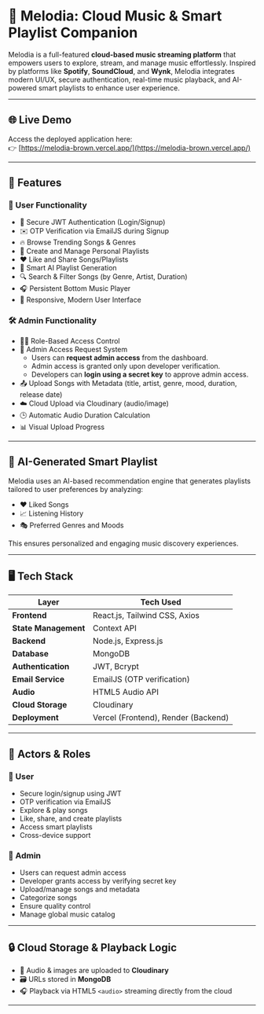 # 🎵 Melodia: Cloud Music & Smart Playlist Companion

Melodia is a full-featured **cloud-based music streaming platform** that empowers users to explore, stream, and manage music effortlessly. Inspired by platforms like **Spotify**, **SoundCloud**, and **Wynk**, Melodia integrates modern UI/UX, secure authentication, real-time music playback, and AI-powered smart playlists to enhance user experience.

---

## 🌐 Live Demo

Access the deployed application here:  
👉 [https://melodia-brown.vercel.app/](https://melodia-brown.vercel.app/)

---

## 📌 Features

### 👤 User Functionality
- 🔐 Secure JWT Authentication (Login/Signup)
- ✉️ OTP Verification via EmailJS during Signup
- 🔥 Browse Trending Songs & Genres
- 🎵 Create and Manage Personal Playlists
- ❤️ Like and Share Songs/Playlists
- 🧠 Smart AI Playlist Generation
- 🔍 Search & Filter Songs (by Genre, Artist, Duration)
- 🎧 Persistent Bottom Music Player
- 📱 Responsive, Modern User Interface

### 🛠 Admin Functionality
- 👮‍♂️ Role-Based Access Control
- 🧾 Admin Access Request System
  - Users can **request admin access** from the dashboard.
  - Admin access is granted only upon developer verification.
  - Developers can **login using a secret key** to approve admin access.
- 📤 Upload Songs with Metadata (title, artist, genre, mood, duration, release date)
- ☁️ Cloud Upload via Cloudinary (audio/image)
- 🕒 Automatic Audio Duration Calculation
- 📊 Visual Upload Progress

---

## 🧠 AI-Generated Smart Playlist

Melodia uses an AI-based recommendation engine that generates playlists tailored to user preferences by analyzing:
- ❤️ Liked Songs
- 📈 Listening History
- 🎭 Preferred Genres and Moods

This ensures personalized and engaging music discovery experiences.

---

## 🖥️ Tech Stack

| Layer               | Tech Used                            |
|--------------------|--------------------------------------|
| **Frontend**        | React.js, Tailwind CSS, Axios        |
| **State Management**| Context API                          |
| **Backend**         | Node.js, Express.js                  |
| **Database**        | MongoDB                              |
| **Authentication**  | JWT, Bcrypt                          |
| **Email Service**   | EmailJS (OTP verification)           |
| **Audio**           | HTML5 Audio API                      |
| **Cloud Storage**   | Cloudinary                           |
| **Deployment**      | Vercel (Frontend), Render (Backend)  |

---

## 👥 Actors & Roles

### 👤 User
- Secure login/signup using JWT
- OTP verification via EmailJS
- Explore & play songs
- Like, share, and create playlists
- Access smart playlists
- Cross-device support

### 🔐 Admin
- Users can request admin access
- Developer grants access by verifying secret key
- Upload/manage songs and metadata
- Categorize songs
- Ensure quality control
- Manage global music catalog

---

## 🔒 Cloud Storage & Playback Logic

- 🎼 Audio & images are uploaded to **Cloudinary**
- 🗃️ URLs stored in **MongoDB**
- 🎧 Playback via HTML5 `<audio>` streaming directly from the cloud

---

